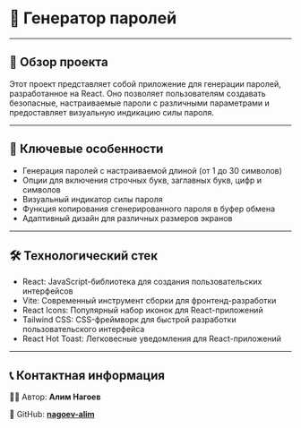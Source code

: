 # 🔢 Генератор паролей

---
## 📝 Обзор проекта

Этот проект представляет собой приложение для генерации паролей, разработанное на React. Оно позволяет пользователям создавать безопасные, настраиваемые пароли с различными параметрами и предоставляет визуальную индикацию силы пароля.

---
## 🌟 Ключевые особенности

- Генерация паролей с настраиваемой длиной (от 1 до 30 символов)
- Опции для включения строчных букв, заглавных букв, цифр и символов
- Визуальный индикатор силы пароля
- Функция копирования сгенерированного пароля в буфер обмена
- Адаптивный дизайн для различных размеров экранов

---
## 🛠️ Технологический стек

- React: JavaScript-библиотека для создания пользовательских интерфейсов
- Vite: Современный инструмент сборки для фронтенд-разработки
- React Icons: Популярный набор иконок для React-приложений
- Tailwind CSS: CSS-фреймворк для быстрой разработки пользовательского интерфейса
- React Hot Toast: Легковесные уведомления для React-приложений

---
## 📞 Контактная информация
👨‍💻 Автор: **Алим Нагоев**

🐙 GitHub: **[nagoev-alim](https://github.com/nagoev-alim)**
